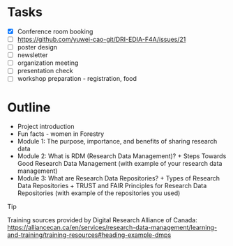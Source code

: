 # Tasks
- [x] Conference room booking
- [ ] https://github.com/yuwei-cao-git/DRI-EDIA-F4A/issues/21
- [ ] poster design
- [ ] newsletter
- [ ] organization meeting
- [ ] presentation check
- [ ] workshop preparation - registration, food

# Outline
- Project introduction
- Fun facts - women in Forestry
- Module 1: The purpose, importance, and benefits of sharing research data
- Module 2: What is RDM (Research Data Management)? + Steps Towards Good Research Data Management (with example of your research data management)
- Module 3: What are Research Data Repositories? + Types of Research Data Repositories + TRUST and FAIR Principles for Research Data Repositories (with example of the repositories you used)

> [!TIP]
> Training sources provided by Digital Research Alliance of Canada: https://alliancecan.ca/en/services/research-data-management/learning-and-training/training-resources#heading-example-dmps
